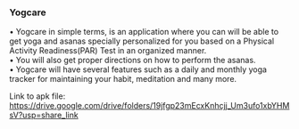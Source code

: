 ### Yogcare
• Yogcare in simple terms, is an application where you can will be able
to get yoga and asanas specially personalized for you based on a
Physical Activity Readiness(PAR) Test in an organized manner.<br/>
• You will also get proper directions on how to perform the
asanas.<br/>
• Yogcare will have several features such as a daily and monthly yoga
tracker for maintaining your habit, meditation and many more.

Link to apk file: https://drive.google.com/drive/folders/19jfgp23mEcxKnhcjj_Um3ufo1xbYHMsV?usp=share_link
